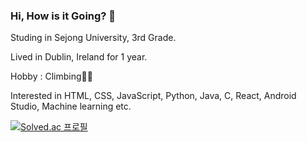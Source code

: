 ### Hi, How is it Going? 👋

Studing in Sejong University, 3rd Grade.

Lived in Dublin, Ireland for 1 year.

Hobby : Climbing🧗‍♂️

Interested in HTML, CSS, JavaScript, Python, Java, C, React, Android Studio, Machine learning etc.

<!--
**sangwoo-sean/sangwoo-sean** is a ✨ _special_ ✨ repository because its `README.md` (this file) appears on your GitHub profile.

Here are some ideas to get you started:

- 🔭 I’m currently working on ...
- 🌱 I’m currently learning ...
- 👯 I’m looking to collaborate on ...
- 🤔 I’m looking for help with ...
- 💬 Ask me about ...
- 📫 How to reach me: ...
- 😄 Pronouns: ...
- ⚡ Fun fact: ...
-->

[![Solved.ac
프로필](http://mazassumnida.wtf/api/v2/generate_badge?boj={ilsa})](https://solved.ac/{ilsa})
